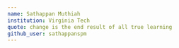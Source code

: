 ```yaml
---
name: Sathappan Muthiah
institution: Virginia Tech
quote: change is the end result of all true learning
github_user: sathappanspm
---
```

